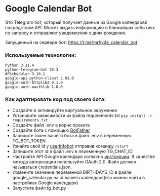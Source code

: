 # Google Calendar Bot
Это Telegram бот, который получает данные из Google календарей посредством API. Может выдать информацию о ближайших событиях по запросу и отправляет уведомления о днях рождения.

Запущенный на сервере бот: https://t.me/mrhyde_calendar_bot

### Используемые технологии:
```
Python 3.11.4
python-telegram-bot 20.3
APScheduler 3.10.1
google-api-python-client 2.91.0
google-auth-httplib2 0.1.0
google-auth-oauthlib 1.0.0
```

### Как адаптировать код под своего бота:
- Создайте и активируйте виртуальное окружение
- Установите зависимости из файла requirements.txt 
	 ``` pip install -r requirements.txt ```
- Создайте файл .env в корне проекта
- Создайте бота с помощью [BotFather](https://t.me/BotFather) 
- Запишите токен вашего бота в файл .env в переменную TG_BOT_TOKEN
- Узнайте свой id у [userinfobot](https://t.me/userinfobot) отправив команду ```/start```
- Запишите этот id в файл .env в переменную TG_CHAT_ID
- Настройте API Google календаря согласно [инструкции](https://developers.google.com/calendar/api/quickstart/python?hl=en). В качестве метода авторизации используйте OAuth 2.0. Файл должен называться credentials.json.
- Измените значение переменной BIRTHDAYS_ID в файле google_calendar.py на id вашего календаря(его можно найти в настройках Google календаря)
- Запустите файл tg_bot.py
